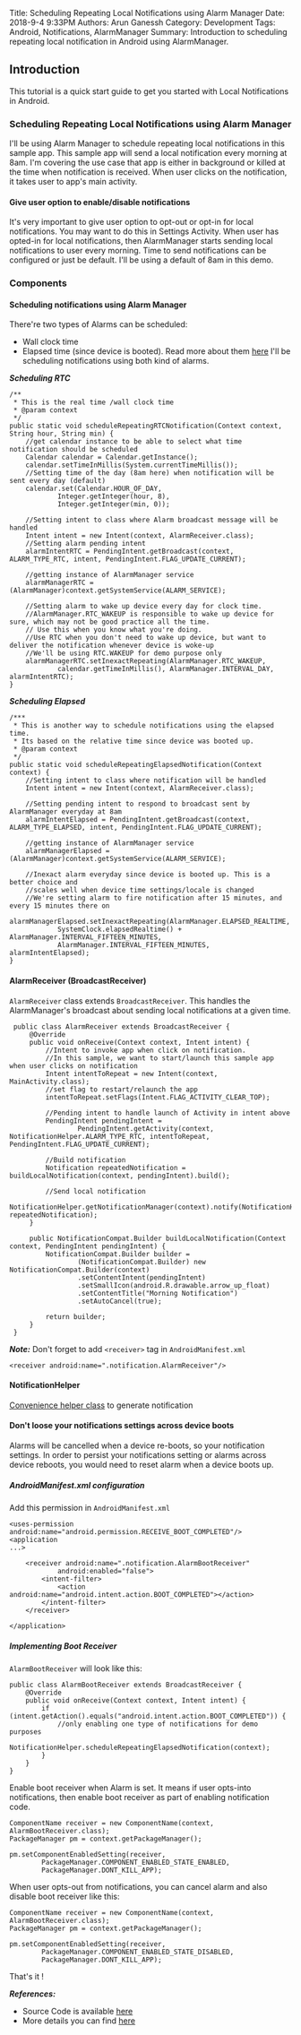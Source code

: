 Title: Scheduling Repeating Local Notifications using Alarm Manager
Date: 2018-9-4 9:33PM
Authors: Arun Ganessh
Category: Development
Tags: Android, Notifications, AlarmManager
Summary: Introduction to scheduling repeating local notification in Android using AlarmManager.

## Introduction
This tutorial is a quick start guide to get you started with
Local Notifications in Android.

### Scheduling Repeating Local Notifications using Alarm Manager

I'll be using Alarm Manager to schedule repeating local notifications in this sample app.
This sample app will send a local notification every morning at 8am.
I'm covering the use case that app is either in background or killed at the time when notification is received.
When user clicks on the notification, it takes user to app's main activity.

#### Give user option to enable/disable notifications
It's very important to give user option to opt-out or opt-in for local notifications.
You may want to do this in Settings Activity. When user has opted-in for local notifications,
then AlarmManager starts sending local notifications to user every morning. Time to send notifications
can be configured or just be default. I'll be using a default of 8am in this demo.

### Components

#### Scheduling notifications using Alarm Manager
There're two types of Alarms can be scheduled:
- Wall clock time
- Elapsed time (since device is booted).
Read more about them [here](https://developer.android.com/training/scheduling/alarms.html#set)
I'll be scheduling notifications using both kind of alarms.

***Scheduling RTC***
```
/**
 * This is the real time /wall clock time
 * @param context
 */
public static void scheduleRepeatingRTCNotification(Context context, String hour, String min) {
    //get calendar instance to be able to select what time notification should be scheduled
    Calendar calendar = Calendar.getInstance();
    calendar.setTimeInMillis(System.currentTimeMillis());
    //Setting time of the day (8am here) when notification will be sent every day (default)
    calendar.set(Calendar.HOUR_OF_DAY,
            Integer.getInteger(hour, 8),
            Integer.getInteger(min, 0));

    //Setting intent to class where Alarm broadcast message will be handled
    Intent intent = new Intent(context, AlarmReceiver.class);
    //Setting alarm pending intent
    alarmIntentRTC = PendingIntent.getBroadcast(context, ALARM_TYPE_RTC, intent, PendingIntent.FLAG_UPDATE_CURRENT);

    //getting instance of AlarmManager service
    alarmManagerRTC = (AlarmManager)context.getSystemService(ALARM_SERVICE);

    //Setting alarm to wake up device every day for clock time.
    //AlarmManager.RTC_WAKEUP is responsible to wake up device for sure, which may not be good practice all the time.
    // Use this when you know what you're doing.
    //Use RTC when you don't need to wake up device, but want to deliver the notification whenever device is woke-up
    //We'll be using RTC.WAKEUP for demo purpose only
    alarmManagerRTC.setInexactRepeating(AlarmManager.RTC_WAKEUP,
            calendar.getTimeInMillis(), AlarmManager.INTERVAL_DAY, alarmIntentRTC);
}
```

***Scheduling Elapsed***

```
/***
 * This is another way to schedule notifications using the elapsed time.
 * Its based on the relative time since device was booted up.
 * @param context
 */
public static void scheduleRepeatingElapsedNotification(Context context) {
    //Setting intent to class where notification will be handled
    Intent intent = new Intent(context, AlarmReceiver.class);

    //Setting pending intent to respond to broadcast sent by AlarmManager everyday at 8am
    alarmIntentElapsed = PendingIntent.getBroadcast(context, ALARM_TYPE_ELAPSED, intent, PendingIntent.FLAG_UPDATE_CURRENT);

    //getting instance of AlarmManager service
    alarmManagerElapsed = (AlarmManager)context.getSystemService(ALARM_SERVICE);

    //Inexact alarm everyday since device is booted up. This is a better choice and
    //scales well when device time settings/locale is changed
    //We're setting alarm to fire notification after 15 minutes, and every 15 minutes there on
    alarmManagerElapsed.setInexactRepeating(AlarmManager.ELAPSED_REALTIME,
            SystemClock.elapsedRealtime() + AlarmManager.INTERVAL_FIFTEEN_MINUTES,
            AlarmManager.INTERVAL_FIFTEEN_MINUTES, alarmIntentElapsed);
}

```

#### AlarmReceiver (BroadcastReceiver)
`AlarmReceiver` class extends `BroadcastReceiver`. This handles the AlarmManager's broadcast
 about sending local notifications at a given time.
 
```
 public class AlarmReceiver extends BroadcastReceiver {
     @Override
     public void onReceive(Context context, Intent intent) {
         //Intent to invoke app when click on notification.
         //In this sample, we want to start/launch this sample app when user clicks on notification
         Intent intentToRepeat = new Intent(context, MainActivity.class);
         //set flag to restart/relaunch the app
         intentToRepeat.setFlags(Intent.FLAG_ACTIVITY_CLEAR_TOP);

         //Pending intent to handle launch of Activity in intent above
         PendingIntent pendingIntent =
                 PendingIntent.getActivity(context, NotificationHelper.ALARM_TYPE_RTC, intentToRepeat, PendingIntent.FLAG_UPDATE_CURRENT);

         //Build notification
         Notification repeatedNotification = buildLocalNotification(context, pendingIntent).build();

         //Send local notification
         NotificationHelper.getNotificationManager(context).notify(NotificationHelper.ALARM_TYPE_RTC, repeatedNotification);
     }

     public NotificationCompat.Builder buildLocalNotification(Context context, PendingIntent pendingIntent) {
         NotificationCompat.Builder builder =
                 (NotificationCompat.Builder) new NotificationCompat.Builder(context)
                 .setContentIntent(pendingIntent)
                 .setSmallIcon(android.R.drawable.arrow_up_float)
                 .setContentTitle("Morning Notification")
                 .setAutoCancel(true);

         return builder;
     }
 }

```

***Note:*** Don't forget to add `<receiver>` tag in `AndroidManifest.xml`
```
<receiver android:name=".notification.AlarmReceiver"/>
```

#### NotificationHelper
[Convenience helper class](https://github.com/ptyagicodecamp/RepeatingLocalNotifications/blob/master/app/src/main/java/org/pcc/repeatinglocalnotifications/notification/NotificationHelper.java) to generate notification

#### Don't loose your notifications settings across device boots
Alarms will be cancelled when a device re-boots, so your notification settings.
In order to persist your notifications setting or alarms across device reboots,
you would need to reset alarm when a device boots up.

##### AndroidManifest.xml configuration
Add this permission in `AndroidManifest.xml`
```
<uses-permission android:name="android.permission.RECEIVE_BOOT_COMPLETED"/>
<application
...>

    <receiver android:name=".notification.AlarmBootReceiver"
            android:enabled="false">
        <intent-filter>
            <action android:name="android.intent.action.BOOT_COMPLETED"></action>
        </intent-filter>
    </receiver>

</application>
```

##### Implementing Boot Receiver

`AlarmBootReceiver` will look like this:

```
public class AlarmBootReceiver extends BroadcastReceiver {
    @Override
    public void onReceive(Context context, Intent intent) {
        if (intent.getAction().equals("android.intent.action.BOOT_COMPLETED")) {
            //only enabling one type of notifications for demo purposes
            NotificationHelper.scheduleRepeatingElapsedNotification(context);
        }
    }
}
```

Enable boot receiver when Alarm is set. It means if user opts-into notifications, then
enable boot receiver as part of enabling notification code.
```
ComponentName receiver = new ComponentName(context, AlarmBootReceiver.class);
PackageManager pm = context.getPackageManager();

pm.setComponentEnabledSetting(receiver,
        PackageManager.COMPONENT_ENABLED_STATE_ENABLED,
        PackageManager.DONT_KILL_APP);
```

When user opts-out from notifications, you can cancel alarm and also disable boot receiver like this:
```
ComponentName receiver = new ComponentName(context, AlarmBootReceiver.class);
PackageManager pm = context.getPackageManager();

pm.setComponentEnabledSetting(receiver,
        PackageManager.COMPONENT_ENABLED_STATE_DISABLED,
        PackageManager.DONT_KILL_APP);
```

That's it !

***References:***

- Source Code is available [here](https://github.com/ptyagicodecamp/RepeatingLocalNotifications)
- More details you can find [here](https://developer.android.com/training/scheduling/alarms.html)
